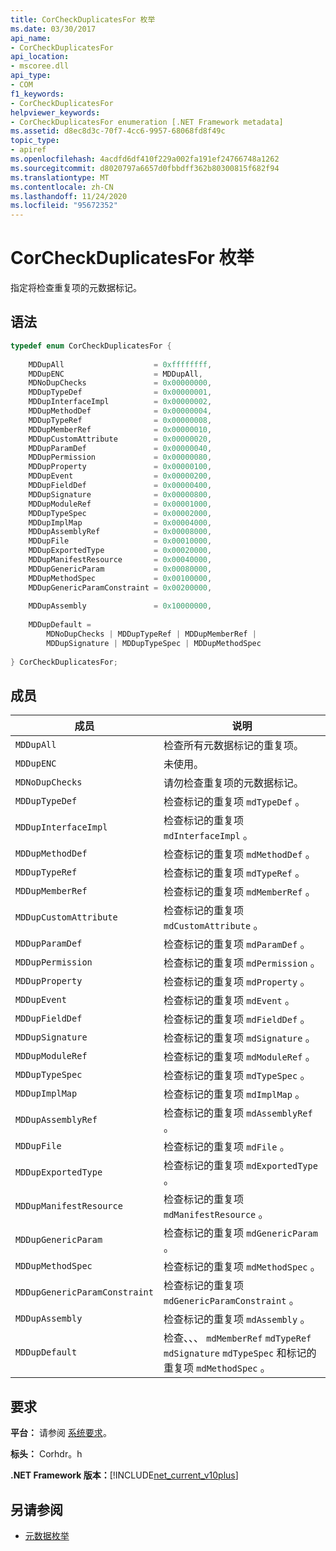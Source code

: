 ```yaml
---
title: CorCheckDuplicatesFor 枚举
ms.date: 03/30/2017
api_name:
- CorCheckDuplicatesFor
api_location:
- mscoree.dll
api_type:
- COM
f1_keywords:
- CorCheckDuplicatesFor
helpviewer_keywords:
- CorCheckDuplicatesFor enumeration [.NET Framework metadata]
ms.assetid: d8ec8d3c-70f7-4cc6-9957-68068fd8f49c
topic_type:
- apiref
ms.openlocfilehash: 4acdfd6df410f229a002fa191ef24766748a1262
ms.sourcegitcommit: d8020797a6657d0fbbdff362b80300815f682f94
ms.translationtype: MT
ms.contentlocale: zh-CN
ms.lasthandoff: 11/24/2020
ms.locfileid: "95672352"
---
```

# <a name="corcheckduplicatesfor-enumeration"></a>CorCheckDuplicatesFor 枚举

指定将检查重复项的元数据标记。  
  
## <a name="syntax"></a>语法  
  
```cpp  
typedef enum CorCheckDuplicatesFor {  
  
    MDDupAll                    = 0xffffffff,  
    MDDupENC                    = MDDupAll,  
    MDNoDupChecks               = 0x00000000,  
    MDDupTypeDef                = 0x00000001,  
    MDDupInterfaceImpl          = 0x00000002,  
    MDDupMethodDef              = 0x00000004,  
    MDDupTypeRef                = 0x00000008,  
    MDDupMemberRef              = 0x00000010,  
    MDDupCustomAttribute        = 0x00000020,  
    MDDupParamDef               = 0x00000040,  
    MDDupPermission             = 0x00000080,  
    MDDupProperty               = 0x00000100,  
    MDDupEvent                  = 0x00000200,  
    MDDupFieldDef               = 0x00000400,  
    MDDupSignature              = 0x00000800,  
    MDDupModuleRef              = 0x00001000,  
    MDDupTypeSpec               = 0x00002000,  
    MDDupImplMap                = 0x00004000,  
    MDDupAssemblyRef            = 0x00008000,  
    MDDupFile                   = 0x00010000,  
    MDDupExportedType           = 0x00020000,  
    MDDupManifestResource       = 0x00040000,  
    MDDupGenericParam           = 0x00080000,  
    MDDupMethodSpec             = 0x00100000,  
    MDDupGenericParamConstraint = 0x00200000,  
  
    MDDupAssembly               = 0x10000000,  
  
    MDDupDefault =
        MDNoDupChecks | MDDupTypeRef | MDDupMemberRef |
        MDDupSignature | MDDupTypeSpec | MDDupMethodSpec  
  
} CorCheckDuplicatesFor;  
```  
  
## <a name="members"></a>成员  
  
|成员|说明|  
|------------|-----------------|  
|`MDDupAll`|检查所有元数据标记的重复项。|  
|`MDDupENC`|未使用。|  
|`MDNoDupChecks`|请勿检查重复项的元数据标记。|  
|`MDDupTypeDef`|检查标记的重复项 `mdTypeDef` 。|  
|`MDDupInterfaceImpl`|检查标记的重复项 `mdInterfaceImpl` 。|  
|`MDDupMethodDef`|检查标记的重复项 `mdMethodDef` 。|  
|`MDDupTypeRef`|检查标记的重复项 `mdTypeRef` 。|  
|`MDDupMemberRef`|检查标记的重复项 `mdMemberRef` 。|  
|`MDDupCustomAttribute`|检查标记的重复项 `mdCustomAttribute` 。|  
|`MDDupParamDef`|检查标记的重复项 `mdParamDef` 。|  
|`MDDupPermission`|检查标记的重复项 `mdPermission` 。|  
|`MDDupProperty`|检查标记的重复项 `mdProperty` 。|  
|`MDDupEvent`|检查标记的重复项 `mdEvent` 。|  
|`MDDupFieldDef`|检查标记的重复项 `mdFieldDef` 。|  
|`MDDupSignature`|检查标记的重复项 `mdSignature` 。|  
|`MDDupModuleRef`|检查标记的重复项 `mdModuleRef` 。|  
|`MDDupTypeSpec`|检查标记的重复项 `mdTypeSpec` 。|  
|`MDDupImplMap`|检查标记的重复项 `mdImplMap` 。|  
|`MDDupAssemblyRef`|检查标记的重复项 `mdAssemblyRef` 。|  
|`MDDupFile`|检查标记的重复项 `mdFile` 。|  
|`MDDupExportedType`|检查标记的重复项 `mdExportedType` 。|  
|`MDDupManifestResource`|检查标记的重复项 `mdManifestResource` 。|  
|`MDDupGenericParam`|检查标记的重复项 `mdGenericParam` 。|  
|`MDDupMethodSpec`|检查标记的重复项 `mdMethodSpec` 。|  
|`MDDupGenericParamConstraint`|检查标记的重复项 `mdGenericParamConstraint` 。|  
|`MDDupAssembly`|检查标记的重复项 `mdAssembly` 。|  
|`MDDupDefault`|检查、、、 `mdMemberRef` `mdTypeRef` `mdSignature` `mdTypeSpec` 和标记的重复项 `mdMethodSpec` 。|  
  
## <a name="requirements"></a>要求  

 **平台：** 请参阅 [系统要求](../../get-started/system-requirements.md)。  
  
 **标头：** Corhdr。h  
  
 **.NET Framework 版本：**[!INCLUDE[net_current_v10plus](../../../../includes/net-current-v10plus-md.md)]  
  
## <a name="see-also"></a>另请参阅

- [元数据枚举](metadata-enumerations.md)
